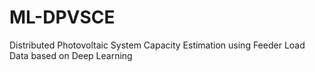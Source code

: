# ML-DPVSCE
 Distributed Photovoltaic System Capacity Estimation using Feeder Load Data based on Deep Learning
